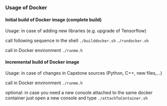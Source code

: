 ### Usage of Docker 

#### Initial build of Docker image (complete build)
Usage: in case of adding new libraries (e.g. upgrade of Tensorflow)

call following sequence in the shell
`./builddocker.sh`
`./rundocker.sh`

call in Docker environment
`./runme.h`


#### Incremental build of Docker image 
Usage: in case of changes in Capstone sources (Python, C++, new files,...)

call in Docker environment
`./runme.h`

optional: in case you need a new console attached to the same docker container just open a new console and type
`./attachToContainer.sh`
